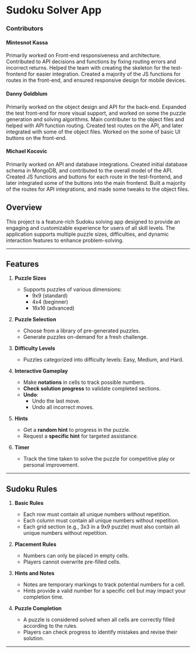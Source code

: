 # Sudoku Solver App  

### **Contributors**
#### Mintesnot Kassa
  Primarily worked on Front-end responsiveness and architecture. Contributed to API decisions and functions by fixing routing errors and incorrect returns. Helped the team with creating the skeleton for the test-frontend for easier integration. 
Created a majority of the JS functions for routes in the front-end, and ensured responsive design for mobile devices.
#### Danny Goldblum
  Primarily worked on the object design and API for the back-end. Expanded the test front-end for more visual support, and worked on some the puzzle generation and solving algorithms. Main contributer to the object files and helped with API function routing. Created test routes on the API, and later integrated with some of the object files. Worked on the some of basic UI buttons on the front-end.
#### Michael Kocovic  
  Primarily worked on API and database integrations. Created initial database schema in MongoDB, and contributed to the overall model of the API. Created JS functions and buttons for each route in the test-frontend, and later integrated some of the buttons into the main frontend. Built a majority of the routes for API integrations, and made some tweaks to the object files. 

## **Overview**  
This project is a feature-rich Sudoku solving app designed to provide an engaging and customizable experience for users of all skill levels. The application supports multiple puzzle sizes, difficulties, and dynamic interaction features to enhance problem-solving.

---

## **Features**  

1. **Puzzle Sizes**  
   - Supports puzzles of various dimensions:  
     - 9x9 (standard)  
     - 4x4 (beginner)  
     - 16x16 (advanced)  

2. **Puzzle Selection**  
   - Choose from a library of pre-generated puzzles.  
   - Generate puzzles on-demand for a fresh challenge.  

3. **Difficulty Levels**  
   - Puzzles categorized into difficulty levels: Easy, Medium, and Hard.  

4. **Interactive Gameplay**  
   - Make **notations** in cells to track possible numbers.  
   - **Check solution progress** to validate completed sections.  
   - **Undo**:  
     - Undo the last move.  
     - Undo all incorrect moves.  

5. **Hints**  
   - Get a **random hint** to progress in the puzzle.  
   - Request a **specific hint** for targeted assistance.  

6. **Timer**  
   - Track the time taken to solve the puzzle for competitive play or personal improvement.

---

## **Sudoku Rules**  

1. **Basic Rules**  
   - Each row must contain all unique numbers without repetition.  
   - Each column must contain all unique numbers without repetition.  
   - Each grid section (e.g., 3x3 in a 9x9 puzzle) must also contain all unique numbers without repetition.  

2. **Placement Rules**  
   - Numbers can only be placed in empty cells.  
   - Players cannot overwrite pre-filled cells.  

3. **Hints and Notes**  
   - Notes are temporary markings to track potential numbers for a cell.  
   - Hints provide a valid number for a specific cell but may impact your completion time.  

4. **Puzzle Completion**  
   - A puzzle is considered solved when all cells are correctly filled according to the rules.  
   - Players can check progress to identify mistakes and revise their solution.  

---
